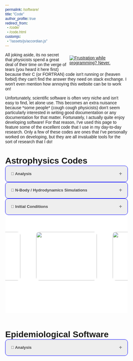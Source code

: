 ```yaml
---
permalink: /software/
title: "Code"
author_profile: true
redirect_from: 
  - /code/
  - /code.html
customjs:
  - "/assets/js/accordian.js"
---
```


<style>
#floated{
    float: left;
    width: 50%;
}
</style>
<style>
.accordion {
  background-color: #eee;
  border-radius: 10px;
  color: #444;
  cursor: pointer;
  padding: 18px;
  width: 100%;
  text-align: left;
  border: 1px solid blue;
  outline: none;
  transition: 0.4s;
}

/* Add a background color to the button if it is clicked on (add the .active class with JS), and when you move the mouse over it (hover) */
.active, .accordion:hover {
  background-color: #ccc;
}

/* Style the accordion panel. Note: hidden by default */
.panel {
  padding: 0 18px;
  background-color: white;
  max-height: 400px;
  overflow: hidden;
  transition: max-height 0.2s ease-out;
}
.accordion:after {
  content: '\02795'; /* Unicode character for "plus" sign (+) */
  font-size: 13px;
  color: #777;
  float: right;
  margin-left: 5px;
}

.active:after {
  content: "\2796"; /* Unicode character for "minus" sign (-) */
}

*{
  margin:0;
  padding:0;
  box-sizing:border-box;
  font-family:sans-serif;
}

.container{
  max-width:1000px;
  display:flex;
  align-items:center;
  justify-content:center;
}
.card{
  min-height:200px;
  width:260px;
  margin:40px 10px;
  padding:1rem;
  cursor:pointer;
  background-color:#fff;
}
.card img{
  width:100%;
  height:160px;
  border-radius:10px;
  position:relative;
  z-index:1000;
  transition:all .5s ease-in-out;
}
.card__content{
  margin:1rem 0;
  color:#222;
  overflow:hidden;
  margin-top:-200px;
  opacity:0;
  visibility:hidden;
  transition:all .5s ease-in-out;
}
.card__content h2{
  margin:.6rem auto;
  text-align:center;
}
.card__content p{
  font-size:1.1rem;
  line-height:1.8rem;
  text-align:center;
}
.card__content a{
  width:200px;
  padding:10px 15px;
  display:block;
  text-align:center;
  margin:.6rem auto;
  font-size:1.1rem;
  color:#444;
  text-decoration:none;
  background-color:#222;
  border-radius:10px;
  transition:.3s;
}
.card__content a:hover{
  color:#fff;
  background-color:#000;
  box-shadow:0 0 2px 2px rgba(0,0,0,0.4);
}
.card:hover img{
  margin-top:-60px;
  box-shadow:0 0 4px 6px rgba(0,0,0,0.3);
}
.card:hover>.card__content{
  margin-top:0;
  opacity:1;
  visibility:visible;
}
@media screen and (max-width:800px){
  .container{
    flex-wrap:wrap;
  }
}

</style>

<div>
<div id="floated" style="float: right; padding: 10px">
<a href="https://xkcd.com/979/"><img decoding="async" loading="lazy" class="size-full" src="https://imgs.xkcd.com/comics/wisdom_of_the_ancients.png" alt="Frustration while programming? Never."></a>
</div>
All joking aside, its no secret that physicists spend a great deal of their time on the verge of tears (you heard it here first) because their C (or FORTRAN) code isn't running
or (heaven forbid) they can't find the answer they need on stack exchange. I won't even mention how annoying this website can be to work on!
<p>
Unfortunately, scientific software is often very niche and isn't easy to find, let alone use. This becomes an extra nuisance because *some people* (cough cough physicists) don't seem particularly
interested in writing good documentation or any documentation for that matter. Fortunately, I actually quite enjoy developing software! For that reason, I've used this page
to feature some of the excellent code that I use in my day-to-day research. Only a few of these codes are ones that I've personally worked on developing, but they are all invaluable tools
for the sort of research that I do!
</p>
</div>

Astrophysics Codes
==================


<div>
<button class="accordion"><b> &#128301; Analysis</b></button>
<div class="panel">
</div>
</div>
<div>
<button class="accordion"><b> &#128301; N-Body / Hydrodynamics Simulations</b></button>
<div class="panel">
</div>
</div>
<div>
<button class="accordion"><b> &#128301; Initial Conditions</b></button>
<div class="panel">
<div class="container">
  <div class="card">
    <img src="https://i.postimg.cc/1X8R7m8y/design.png"/>
    <div class="card__content">
      <h2>Web Design</h2>
      <p>
         Lorem Ipsum has been the industry's standard dummy text ever          since the 1500s.
      </p>
      <a href="#">Read More</a>
    </div>
  </div>
  <div class="card">
    <img src="https://i.postimg.cc/d1Ht9ktW/develop.jpg"/>
    <div class="card__content">
      <h2>Web Development</h2>
      <p>
         Lorem Ipsum has been the industry's standard dummy text ever          since the 1500s.
      </p>
      <a href="#">Read More</a>
    </div>
  </div>
  <div class="card">
    <img src="https://i.postimg.cc/xCT1HyYJ/develop2.jpg"/>
    <div class="card__content">
      <h2>Mobile Apps</h2>
      <p>
         Lorem Ipsum has been the industry's standard dummy text ever          since the 1500s.
      </p>
      <a href="#">Read More</a>
    </div>
  </div>
</div>
</div>
<br>

Epidemiological Software
========================
<div>
<button class="accordion"><b> &#129440; Analysis</b></button>
<div class="panel">
</div>
</div>

<script type='text/javascript' src='/assets/js/accordian.js'>

</script>

